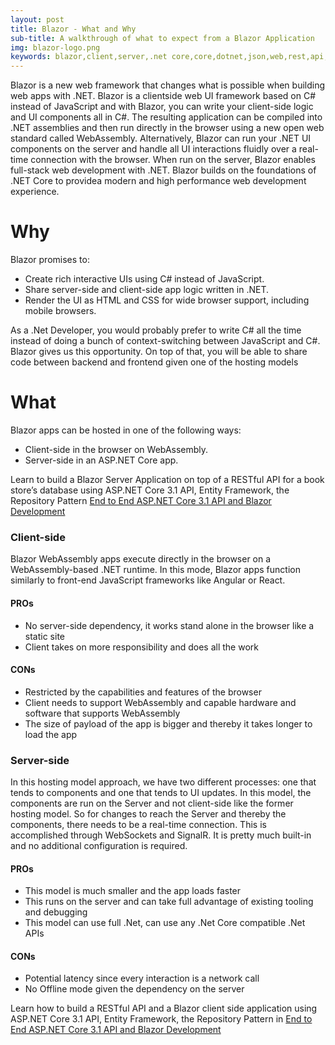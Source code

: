 ```yaml
---
layout: post
title: Blazor - What and Why
sub-title: A walkthrough of what to expect from a Blazor Application
img: blazor-logo.png
keywords: blazor,client,server,.net core,core,dotnet,json,web,rest,api,development
---
```


Blazor is a new web framework that changes what is possible when building web apps with .NET. Blazor is a clientside web UI framework based on C# instead of JavaScript and with Blazor, you can write your client-side logic and UI components all in C#. The resulting application can be compiled into .NET assemblies and then run directly in the browser using a new open web standard called WebAssembly. Alternatively, Blazor can run your .NET UI components on the server and handle all UI interactions fluidly over a real-time connection with the browser. When run on the server, Blazor enables full-stack web development with .NET. Blazor builds on the foundations of .NET Core to providea modern and high performance web development experience.

# Why 

Blazor promises to:
<ul class="list-style check-list pl-0">
    <li><i class="fa fa-check light-green" aria-hidden="true"></i> Create rich interactive UIs using C# instead of JavaScript.</li>
    <li><i class="fa fa-check light-green" aria-hidden="true"></i> Share server-side and client-side app logic written in .NET.</li>
    <li><i class="fa fa-check light-green" aria-hidden="true"></i> Render the UI as HTML and CSS for wide browser support, including mobile browsers.</li>
</ul>

As a .Net Developer, you would probably prefer to write C# all the time instead of doing a bunch of context-switching between JavaScript and C#. Blazor gives us this opportunity. On top of that, you will be able to share code between backend and frontend given one of the hosting models

# What

Blazor apps can be hosted in one of the following ways:
<ul class="list-style check-list pl-0">
    <li><i class="fa fa-check light-green" aria-hidden="true"></i> Client-side in the browser on WebAssembly.</li>
    <li><i class="fa fa-check light-green" aria-hidden="true"></i> Server-side in an ASP.NET Core app.</li>
</ul>

Learn to build a Blazor Server Application on top of a RESTful API for a book store’s database using ASP.NET Core 3.1 API, Entity Framework, the Repository Pattern [End to End ASP.NET Core 3.1 API and Blazor Development](https://bit.ly/core-api-website)

### Client-side

Blazor WebAssembly apps execute directly in the browser on a WebAssembly-based .NET runtime. In this mode, Blazor apps function similarly to front-end JavaScript frameworks like Angular or React.

#### PROs
<ul class="list-style check-list pl-0">
    <li><i class="fa fa-check light-green" aria-hidden="true"></i> No server-side dependency, it works stand alone in the browser like a static site</li>
    <li><i class="fa fa-check light-green" aria-hidden="true"></i> Client takes on more responsibility and does all the work</li>
</ul>

#### CONs

<ul class="list-style check-list pl-0">
    <li><i class="fa fa-check light-green" aria-hidden="true"></i> Restricted by the capabilities and features of the browser</li>
    <li><i class="fa fa-check light-green" aria-hidden="true"></i> Client needs to support WebAssembly and capable hardware and software that supports WebAssembly</li>
    <li><i class="fa fa-check light-green" aria-hidden="true"></i> The size of payload of the app is bigger and thereby it takes longer to load the app</li>
</ul>

### Server-side

In this hosting model approach, we have two different processes: one that tends to components and one that tends to UI updates. In this model, the components are run on the Server and not client-side like the former hosting model. So for changes to reach the Server and thereby the components, there needs to be a real-time connection. This is accomplished through WebSockets and SignalR. It is pretty much built-in and no additional configuration is required. 

#### PROs
<ul class="list-style check-list pl-0">
    <li><i class="fa fa-check light-green" aria-hidden="true"></i> This model is much smaller and the app loads faster</li>
    <li><i class="fa fa-check light-green" aria-hidden="true"></i> This runs on the server and can take full advantage of existing tooling and debugging</li>
    <li><i class="fa fa-check light-green" aria-hidden="true"></i> This model can use full .Net, can use any .Net Core compatible .Net APIs</li>
</ul>

#### CONs
<ul class="list-style check-list pl-0">
    <li><i class="fa fa-check light-green" aria-hidden="true"></i> Potential latency since every interaction is a network call</li>
    <li><i class="fa fa-check light-green" aria-hidden="true"></i> No Offline mode given the dependency on the server </li>
</ul>

Learn how to build a RESTful API and a Blazor client side application using ASP.NET Core 3.1 API, Entity Framework, the Repository Pattern in [End to End ASP.NET Core 3.1 API and Blazor Development](https://bit.ly/core-api-website)
